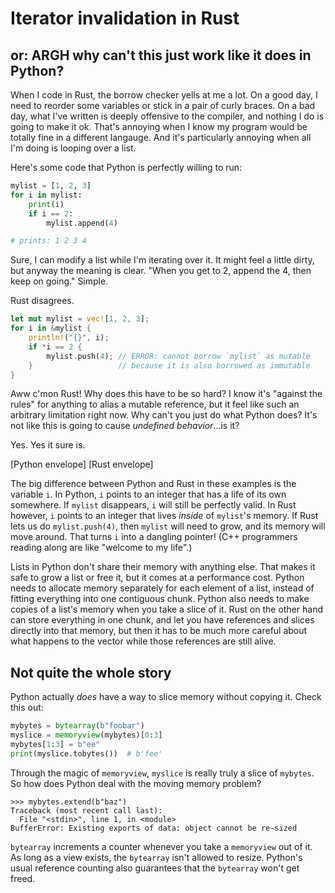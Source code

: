 # Iterator invalidation in Rust

## or: ARGH why can't this just work like it does in Python?

When I code in Rust, the borrow checker yells at me a lot. On a good day, I
need to reorder some variables or stick in a pair of curly braces. On a bad
day, what I've written is deeply offensive to the compiler, and nothing I do is
going to make it ok. That's annoying when I know my program would be totally
fine in a different langauge. And it's particularly annoying when all I'm doing
is looping over a list.

Here's some code that Python is perfectly willing to run:

```python
mylist = [1, 2, 3]
for i in mylist:
    print(i)
    if i == 2:
        mylist.append(4)

# prints: 1 2 3 4
```

Sure, I can modify a list while I'm iterating over it. It might feel a little
dirty, but anyway the meaning is clear. "When you get to 2, append the 4, then
keep on going." Simple.

Rust disagrees.

```rust
let mut mylist = vec![1, 2, 3];
for i in &mylist {
    println!("{}", i);
    if *i == 2 {
        mylist.push(4); // ERROR: cannot borrow `mylist` as mutable
    }                   // because it is also borrowed as immutable
}

```

Aww c'mon Rust! Why does this have to be so hard? I know it's "against the
rules" for anything to alias a mutable reference, but it feel like such an
arbitrary limitation right now. Why can't you just do what Python does? It's
not like this is going to cause *undefined behavior*...is it?

Yes. Yes it sure is.

[Python envelope] [Rust envelope]

The big difference between Python and Rust in these examples is the variable
`i`. In Python, `i` points to an integer that has a life of its own somewhere.
If `mylist` disappears, `i` will still be perfectly valid. In Rust however, `i`
points to an integer that lives *inside* of `mylist`'s memory. If Rust lets us
do `mylist.push(4)`, then `mylist` will need to grow, and its memory will move
around. That turns `i` into a dangling pointer! (C++ programmers reading along
are like "welcome to my life".)

Lists in Python don't share their memory with anything else. That makes it safe
to grow a list or free it, but it comes at a performance cost. Python needs to
allocate memory separately for each element of a list, instead of fitting
everything into one contiguous chunk. Python also needs to make copies of a
list's memory when you take a slice of it. Rust on the other hand can store
everything in one chunk, and let you have references and slices directly into
that memory, but then it has to be much more careful about what happens to the
vector while those references are still alive.

## Not quite the whole story

Python actually *does* have a way to slice memory without copying it. Check
this out:

```python
mybytes = bytearray(b"foobar")
myslice = memoryview(mybytes)[0:3]
mybytes[1:3] = b"ee"
print(myslice.tobytes())  # b'fee'
```

Through the magic of `memoryview`, `myslice` is really truly a slice of
`mybytes`. So how does Python deal with the moving memory problem?

```
>>> mybytes.extend(b"baz")
Traceback (most recent call last):
  File "<stdin>", line 1, in <module>
BufferError: Existing exports of data: object cannot be re-sized
```

`bytearray` increments a counter whenever you take a `memoryview` out of it. As
long as a view exists, the `bytearray` isn't allowed to resize. Python's usual
reference counting also guarantees that the `bytearray` won't get freed.
